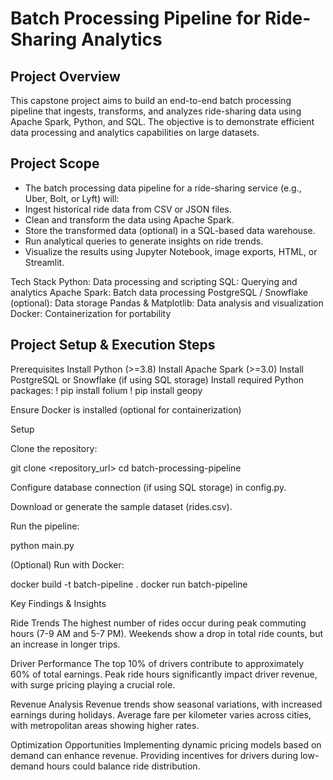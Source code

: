 # Batch Processing Pipeline for Ride-Sharing Analytics

## Project Overview
This capstone project aims to build an end-to-end batch processing pipeline that ingests, transforms, and analyzes ride-sharing data using Apache Spark, Python, and SQL. 
The objective is to demonstrate efficient data processing and analytics capabilities on large datasets.

## Project Scope

- The batch processing data pipeline for a ride-sharing service (e.g., Uber, Bolt, or Lyft) will:
- Ingest historical ride data from CSV or JSON files.
- Clean and transform the data using Apache Spark.
- Store the transformed data (optional) in a SQL-based data warehouse.
- Run analytical queries to generate insights on ride trends.
- Visualize the results using Jupyter Notebook, image exports, HTML, or Streamlit.

Tech Stack
Python: Data processing and scripting
SQL: Querying and analytics
Apache Spark: Batch data processing
PostgreSQL / Snowflake (optional): Data storage
Pandas & Matplotlib: Data analysis and visualization
Docker: Containerization for portability

## Project Setup & Execution Steps

Prerequisites
Install Python (>=3.8)
Install Apache Spark (>=3.0)
Install PostgreSQL or Snowflake (if using SQL storage)
Install required Python packages:
! pip install folium
! pip install geopy

Ensure Docker is installed (optional for containerization)


Setup

Clone the repository:

git clone <repository_url>
cd batch-processing-pipeline

Configure database connection (if using SQL storage) in config.py.

Download or generate the sample dataset (rides.csv).

Run the pipeline:

python main.py

(Optional) Run with Docker:

docker build -t batch-pipeline .
docker run batch-pipeline


Key Findings & Insights

Ride Trends
The highest number of rides occur during peak commuting hours (7-9 AM and 5-7 PM).
Weekends show a drop in total ride counts, but an increase in longer trips.

Driver Performance
The top 10% of drivers contribute to approximately 60% of total earnings.
Peak ride hours significantly impact driver revenue, with surge pricing playing a crucial role.

Revenue Analysis
Revenue trends show seasonal variations, with increased earnings during holidays.
Average fare per kilometer varies across cities, with metropolitan areas showing higher rates.

Optimization Opportunities
Implementing dynamic pricing models based on demand can enhance revenue.
Providing incentives for drivers during low-demand hours could balance ride distribution.